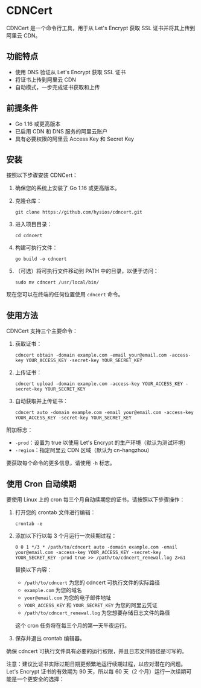# CDNCert

CDNCert 是一个命令行工具，用于从 Let's Encrypt 获取 SSL 证书并将其上传到阿里云 CDN。

## 功能特点

- 使用 DNS 验证从 Let's Encrypt 获取 SSL 证书
- 将证书上传到阿里云 CDN
- 自动模式，一步完成证书获取和上传

## 前提条件

- Go 1.16 或更高版本
- 已启用 CDN 和 DNS 服务的阿里云账户
- 具有必要权限的阿里云 Access Key 和 Secret Key

## 安装

按照以下步骤安装 CDNCert：

1. 确保您的系统上安装了 Go 1.16 或更高版本。

2. 克隆仓库：
   ```
   git clone https://github.com/hysios/cdncert.git
   ```

3. 进入项目目录：
   ```
   cd cdncert
   ```

4. 构建可执行文件：
   ```
   go build -o cdncert
   ```

5. （可选）将可执行文件移动到 PATH 中的目录，以便于访问：
   ```
   sudo mv cdncert /usr/local/bin/
   ```

现在您可以在终端的任何位置使用 `cdncert` 命令。

## 使用方法

CDNCert 支持三个主要命令：

1. 获取证书：
   ```
   cdncert obtain -domain example.com -email your@email.com -access-key YOUR_ACCESS_KEY -secret-key YOUR_SECRET_KEY
   ```

2. 上传证书：
   ```
   cdncert upload -domain example.com -access-key YOUR_ACCESS_KEY -secret-key YOUR_SECRET_KEY
   ```

3. 自动获取并上传证书：
   ```
   cdncert auto -domain example.com -email your@email.com -access-key YOUR_ACCESS_KEY -secret-key YOUR_SECRET_KEY
   ```

附加标志：
- `-prod`：设置为 true 以使用 Let's Encrypt 的生产环境（默认为测试环境）
- `-region`：指定阿里云 CDN 区域（默认为 cn-hangzhou）

要获取每个命令的更多信息，请使用 `-h` 标志。

## 使用 Cron 自动续期

要使用 Linux 上的 cron 每三个月自动续期您的证书，请按照以下步骤操作：

1. 打开您的 crontab 文件进行编辑：
   ```
   crontab -e
   ```

2. 添加以下行以每 3 个月运行一次续期过程：
   ```
   0 0 1 */3 * /path/to/cdncert auto -domain example.com -email your@email.com -access-key YOUR_ACCESS_KEY -secret-key YOUR_SECRET_KEY -prod true >> /path/to/cdncert_renewal.log 2>&1
   ```

   替换以下内容：
   - `/path/to/cdncert` 为您的 cdncert 可执行文件的实际路径
   - `example.com` 为您的域名
   - `your@email.com` 为您的电子邮件地址
   - `YOUR_ACCESS_KEY` 和 `YOUR_SECRET_KEY` 为您的阿里云凭证
   - `/path/to/cdncert_renewal.log` 为您想要存储日志文件的路径

   这个 cron 任务将在每三个月的第一天午夜运行。

3. 保存并退出 crontab 编辑器。

确保 cdncert 可执行文件具有必要的运行权限，并且日志文件路径是可写的。

注意：建议比证书实际过期日期更频繁地运行续期过程，以应对潜在的问题。Let's Encrypt 证书的有效期为 90 天，所以每 60 天（2 个月）运行一次续期可能是一个更安全的选择：


